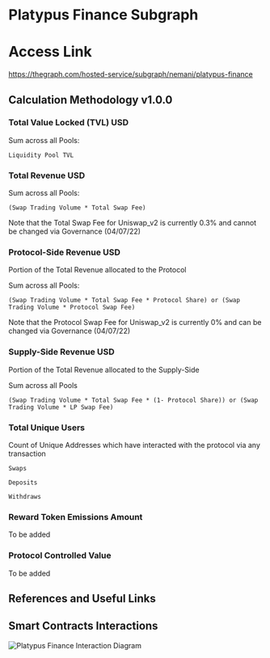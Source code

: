 # Platypus Finance Subgraph

# Access Link

https://thegraph.com/hosted-service/subgraph/nemani/platypus-finance

## Calculation Methodology v1.0.0

### Total Value Locked (TVL) USD

Sum across all Pools:

`Liquidity Pool TVL`

### Total Revenue USD

Sum across all Pools:

`(Swap Trading Volume * Total Swap Fee)`

Note that the Total Swap Fee for Uniswap_v2 is currently 0.3% and cannot be changed via Governance (04/07/22)

### Protocol-Side Revenue USD

Portion of the Total Revenue allocated to the Protocol

Sum across all Pools:

`(Swap Trading Volume * Total Swap Fee * Protocol Share) or (Swap Trading Volume * Protocol Swap Fee)`

Note that the Protocol Swap Fee for Uniswap_v2 is currently 0% and can be changed via Governance (04/07/22)

### Supply-Side Revenue USD

Portion of the Total Revenue allocated to the Supply-Side

Sum across all Pools

`(Swap Trading Volume * Total Swap Fee * (1- Protocol Share)) or (Swap Trading Volume * LP Swap Fee)`

### Total Unique Users

Count of Unique Addresses which have interacted with the protocol via any transaction

`Swaps`

`Deposits`

`Withdraws`

### Reward Token Emissions Amount

To be added

### Protocol Controlled Value

To be added

## References and Useful Links

## Smart Contracts Interactions

![Platypus Finance Interaction Diagram](./interaction-chart.png "Platypus Finance")
